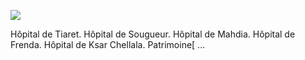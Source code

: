 
![](https://upload.wikimedia.org/wikipedia/commons/5/5e/41439-tiaret-lycce-ibn-rostom-et-l-hopital.jpg)

Hôpital de Tiaret. Hôpital de Sougueur. Hôpital de Mahdia. Hôpital de Frenda. Hôpital de Ksar Chellala. Patrimoine[ ...
